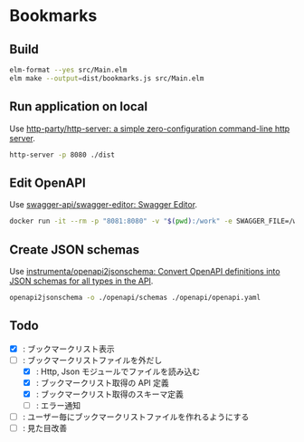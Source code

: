 # Bookmarks

## Build

```sh
elm-format --yes src/Main.elm
elm make --output=dist/bookmarks.js src/Main.elm
```

## Run application on local

Use [http-party/http-server: a simple zero-configuration command-line http server](https://github.com/http-party/http-server).

```sh
http-server -p 8080 ./dist
```

## Edit OpenAPI

Use [swagger-api/swagger-editor: Swagger Editor](https://github.com/swagger-api/swagger-editor).

```sh
docker run -it --rm -p "8081:8080" -v "$(pwd):/work" -e SWAGGER_FILE=/work/openapi/openapi.yaml swaggerapi/swagger-editor
```


## Create JSON schemas

Use [instrumenta/openapi2jsonschema: Convert OpenAPI definitions into JSON schemas for all types in the API](https://github.com/instrumenta/openapi2jsonschema).

```sh
openapi2jsonschema -o ./openapi/schemas ./openapi/openapi.yaml
```


## Todo

- [x] : ブックマークリスト表示
- [ ] : ブックマークリストファイルを外だし
    - [x] : Http, Json モジュールでファイルを読み込む
    - [x] : ブックマークリスト取得の API 定義
    - [x] : ブックマークリスト取得のスキーマ定義
    - [ ] : エラー通知
- [ ] : ユーザー毎にブックマークリストファイルを作れるようにする
- [ ] : 見た目改善
